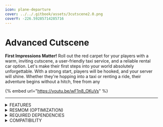 ```yaml
---
icon: plane-departure
cover: ../../.gitbook/assets/3cutscene2.0.png
coverY: -226.59285714285716
---
```


# Advanced Cutscene

**First Impressions Matter!** Roll out the red carpet for your players with a warm, inviting cutscene, a user-friendly taxi service, and a reliable rental car option. Let's make their first steps into your world absolutely unforgettable. With a strong start, players will be hooked, and your server will shine. Whether they're hopping into a taxi or renting a ride, their adventure begins without a hitch, free from any

{% embed url="https://youtu.be/wF1n8_OKuVs" %}

***

<details>

<summary>FEATURES</summary>

### **Cinematic Welcome Experience**

* **Smooth and immersive entry** – No awkward spawns, just a flawless transition into your world.
* Customizable welcome message – Display your server name, city name, and player’s character name with a clean, modern UI.
* Enhanced transitions & animations – Subtle fades and motion effects make everything feel more natural.
* Two immersive modes:
  * Blend Mode – Players are instantly placed in a taxi after the cutscene for a seamless start.
  * Choice Mode – A more RP-friendly option where players arrive at the airport and interact with NPCs to choose between a taxi or rental.
* Optimized performance – Runs at 0.0ms idle, meaning no impact on server performance.

***

### **AI-Powered Taxi System**

* Multiple taxi options – Add as many taxis, luxury cars, and motorcycles as needed to create the perfect fleet.
* Lamar Davis as an optional driver – Bring a familiar GTA character to life.
* Highly customizable taxis – Adjust fares, drop-off locations, driving styles, liveries, colors, and modifications.
* Skip-ride feature – Players can instantly teleport to the nearest road and continue their journey.
* Smart NPC interactions – AI drivers react naturally with speech based on player actions.
* Midway stop option – Players can stop anywhere if they need a break before reaching their destination.
* No more stuck taxis – If a taxi gets blocked near the drop-off, the system detects it and ends the ride smoothly.
* Minimal performance impact – Runs at just 0.01 - 0.02ms when active.

***

### **Smart Vehicle Rental System**

* Unlimited rental options – Add as many vehicles as you want.
* Set your own prices – Configure rental fees to match your in-game economy.
* Flexible refund system – Choose whether players get a percentage of their money back when they return a rental.
* GPS tracking & easy returns – Players can track their rental anytime and return it through an NPC-based system.
* Smart spawning – Vehicles will spawn at the next best location if the primary spawn point is blocked.

***

### **Built for Every Server**

* Helper markers & blips – Players never get lost; key locations like taxis, rentals, and NPCs are clearly marked.
* Fine-tune every detail – Adjust pricing, vehicle selection, NPC behavior, and UI elements.
* Interactive NPCs – Fully responsive receptionist, taxi drivers, and rental agents with speech integration.
* Step-by-step documentation – No confusion, just a simple guide to get everything running.
* Supports 14+ languages – Built for a global community.

</details>

<details>

<summary>RESMOM (OPTIMIZATION)</summary>

* Runs at 0.0ms in idle.
* Runs at just 0.01 - 0.02ms when taxi is active.

</details>

<details>

<summary>REQUIRED DEPENDENCIES </summary>

* ox\_lib

</details>

<details>

<summary>COMPATIBILITY</summary>

* **Frameworks** → QBCore / QBOX / ESX.
* **Notifications** → qb / okok / ox / esx / custom.
* **Text UI** → qb / ox / okok / esx / custom.
* **Fuel Systems** → LegacyFuel / ps-fuel / cdn-fuel / ox\_fuel / custom.
* **Vehicle Keys** → qb / okok / custom.
* **Menu Systems** → qb / ox.
* **Mail Systems (Phone)** → qb / qs / gks / custom.

</details>

